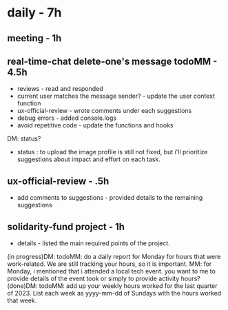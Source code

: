 # daily - 7h

## meeting - 1h

## real-time-chat delete-one's message todoMM - 4.5h
* reviews - read and responded
* current user matches the message sender? - update the user context function
* ux-official-review - wrote comments under each suggestions
* debug errors - added console.logs
* avoid repetitive code - update the functions and hooks 

DM: status?
* status : to upload the image profile is still not fixed, but i'll prioritize suggestions about impact and effort on each task.


## ux-official-review - .5h
* add comments to suggestions - provided details to the remaining suggestions

## solidarity-fund project - 1h
* details - listed the main required points of the project.

(in progress)DM: todoMM: do a daily report for Monday for hours that were work-related. We are still tracking your hours, so it is important. MM: for Monday, i mentioned that i attended a local tech event. you want to me to provide details of the event took or simply to provide activity hours?
(done)DM: todoMM: add up your weekly hours worked for the last quarter of 2023. List each week as yyyy-mm-dd of Sundays with the hours worked that week.

